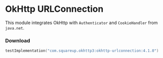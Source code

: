 OkHttp URLConnection
====================

This module integrates OkHttp with `Authenticator` and `CookieHandler` from `java.net`.

### Download

```kotlin
testImplementation("com.squareup.okhttp3:okhttp-urlconnection:4.1.0")
```
